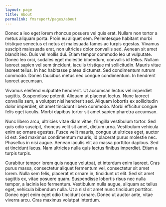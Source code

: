 ```yaml
---
layout: page
title: About
permalink: fmsreport/pages/about
---
```


Donec a leo eget lorem rhoncus posuere vel quis erat. Nullam non tortor a metus aliquam porta. Proin eu aliquet sem. Pellentesque habitant morbi tristique senectus et netus et malesuada fames ac turpis egestas. Vivamus suscipit malesuada erat, non ultricies dolor convallis sed. Aenean sit amet blandit leo. Duis vel mollis dui. Etiam tempor commodo leo ut vulputate. Donec leo orci, sodales eget molestie bibendum, convallis id tellus. Nullam laoreet sapien vel sem tincidunt, iaculis tristique mi sollicitudin. Mauris vitae laoreet tellus. In hac habitasse platea dictumst. Sed condimentum rutrum commodo. Donec faucibus metus nec congue condimentum. In hendrerit laoreet accumsan.

Vivamus eleifend vulputate hendrerit. Ut accumsan lectus vel imperdiet sagittis. Suspendisse potenti. Aliquam ut placerat lectus. Nunc laoreet convallis sem, a volutpat nisi hendrerit sed. Aliquam lobortis ex sollicitudin dolor imperdiet, sit amet tincidunt libero commodo. Morbi efficitur congue felis eget iaculis. Morbi dapibus tortor sit amet sapien pharetra accumsan.

Nunc libero arcu, ultricies vitae diam vitae, fringilla vestibulum tortor. Sed quis odio suscipit, rhoncus velit sit amet, dictum urna. Vestibulum vehicula enim ac ornare egestas. Fusce velit mauris, congue ut ultrices eget, auctor id est. Sed maximus condimentum mauris, id placerat purus molestie nec. Phasellus in nisi augue. Aenean iaculis elit ac massa porttitor dapibus. Sed at tincidunt lacus. Nam ultricies nulla quis lectus finibus imperdiet. Etiam a turpis turpis.

Curabitur tempor lorem quis neque volutpat, et interdum enim laoreet. Cras purus massa, consectetur aliquet fermentum vel, consectetur sit amet lorem. Nulla sem felis, placerat et ornare in, tincidunt ut elit. Sed sit amet sagittis ex, vitae posuere quam. Suspendisse lobortis risus nec nulla tempor, a lacinia leo fermentum. Vestibulum nulla augue, aliquam ac tellus eget, vehicula bibendum nulla. Ut a nisl sit amet nunc tincidunt porttitor. Donec eget enim eget odio tincidunt ornare. Donec ut auctor ante, vitae viverra arcu. Cras maximus volutpat interdum.
